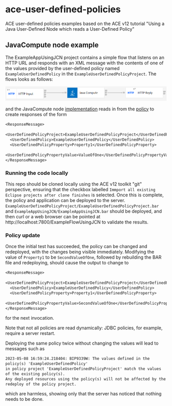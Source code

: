 # ace-user-defined-policies
ACE user-defined policies examples based on the ACE v12 tutorial "Using a Java User-Defined Node which reads a User-Defined Policy"

## JavaCompute node example

The ExampleAppUsingJCN project contains a simple flow that listens on an HTTP URL and responds with an XML message
with the contents of one of the values provided by the user-defined policy named `ExampleUserDefinedPolicy` in the
`ExampleUserDefinedPolicyProject`. The flows looks as follows:

![ExampleAppUsingJCN.png](ExampleAppUsingJCN/ExampleAppUsingJCN.png)

and the JavaCompute node [implementation](ExampleAppUsingJCNJava/com/ibm/dev/ExampleAppUsingJCN_JavaCompute.java)
reads in from the [policy](ExampleUserDefinedPolicyProject/ExampleUserDefinedPolicy.policyxml) to create responses
of the form
```
<ResponseMessage>
  <UserDefinedPolicyProject>ExampleUserDefinedPolicyProject</UserDefinedPolicyProject>
  <UserDefinedPolicy>ExampleUserDefinedPolicy</UserDefinedPolicy>
  <UserDefinedPolicyProperty>Property1</UserDefinedPolicyProperty>
  <UserDefinedPolicyPropertyValue>ValueOfOne</UserDefinedPolicyPropertyValue>
</ResponseMessage>
```

### Running the code locally

This repo should be cloned locally using the ACE v12 toolkit "git" perspective, ensuring that the checkbox labelled
`Immport all existing Eclipse projects after clone finishes` is selected. Once this is complete, the policy and 
application can be deployed to the server. `ExampleUserDefinedPolicyProject/ExampleUserDefinedPolicyProject.bar` and 
`ExampleAppUsingJCN/ExampleAppUsingJCN.bar` should be deployed, and then curl or a web browser can be pointed at
http://localhost:7800/ExampleFlowUsingJCN to validate the results.

### Policy update

Once the initial test has succeeded, the policy can be changed and redeployed, with the changes being visible 
immediately. Modifying the value of `Property1` to be `SecondValueOfOne`, followed by rebuilding the BAR file and
redeploying, should cause the output to change to
```
<ResponseMessage>
  <UserDefinedPolicyProject>ExampleUserDefinedPolicyProject</UserDefinedPolicyProject>
  <UserDefinedPolicy>ExampleUserDefinedPolicy</UserDefinedPolicy>
  <UserDefinedPolicyProperty>Property1</UserDefinedPolicyProperty>
  <UserDefinedPolicyPropertyValue>SecondValueOfOne</UserDefinedPolicyPropertyValue>
</ResponseMessage>
```
for the next invocation.

Note that not all policies are read dynamically: JDBC policies, for example, require a server restart. 

Deploying the same policy twice without changing the values will lead to messages such as
```
2023-05-08 16:59:24.218404: BIP9339W: The values defined in the policy(s) 'ExampleUserDefinedPolicy'
in policy project 'ExampleUserDefinedPolicyProject' match the values of the existing policy(s). 
Any deployed resources using the policy(s) will not be affected by the redeploy of the policy project. 
```
which are harmless, showing only that the server has noticed that nothing needs to be done.
